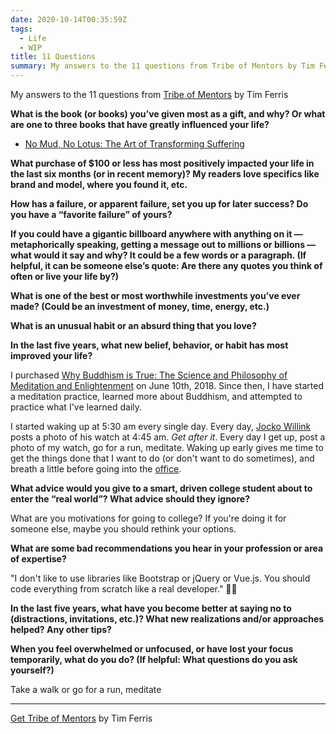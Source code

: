 ```yaml
---
date: 2020-10-14T00:35:59Z
tags:
  - Life
  - WIP
title: 11 Questions
summary: My answers to the 11 questions from Tribe of Mentors by Tim Ferris
---
```


My answers to the 11 questions from [Tribe of Mentors](https://www.amazon.com/gp/product/1328994961/ref=as_li_tl?ie=UTF8&camp=1789&creative=9325&creativeASIN=1328994961&linkCode=as2&tag=zacharyminner-20&linkId=bc881266be8cad345580bc72ef61af90) by Tim Ferris

**What is the book (or books) you’ve given most as a gift, and why? Or what are one to three books that have greatly influenced your life?**

- [No Mud, No Lotus: The Art of Transforming Suffering](https://www.amazon.com/gp/product/1937006859/ref=as_li_tl?ie=UTF8&camp=1789&creative=9325&creativeASIN=1937006859&linkCode=as2&tag=zacharyminner-20&linkId=8bf1454139b19d415fd4919a2042cd4e)

**What purchase of \$100 or less has most positively impacted your life in the last six months (or in recent memory)? My readers love specifics like brand and model, where you found it, etc.**

**How has a failure, or apparent failure, set you up for later success? Do you have a “favorite failure” of yours?**

**If you could have a gigantic billboard anywhere with anything on it — metaphorically speaking, getting a message out to millions or billions — what would it say and why? It could be a few words or a paragraph. (If helpful, it can be someone else’s quote: Are there any quotes you think of often or live your life by?)**

**What is one of the best or most worthwhile investments you’ve ever made? (Could be an investment of money, time, energy, etc.)**

**What is an unusual habit or an absurd thing that you love?**

**In the last five years, what new belief, behavior, or habit has most improved your life?**

I purchased [Why Buddhism is True: The Science and Philosophy of Meditation and Enlightenment](https://www.amazon.com/gp/product/1439195463/ref=as_li_tl?ie=UTF8&camp=1789&creative=9325&creativeASIN=1439195463&linkCode=as2&tag=zacharyminner-20&linkId=9b52aac35923f7e27951e0c0f2cdaf7b) on June 10th, 2018. Since then, I have started a meditation practice, learned more about Buddhism, and attempted to practice what I've learned daily.

I started waking up at 5:30 am every single day. Every day, [Jocko Willink](https://twitter.com/jockowillink) posts a photo of his watch at 4:45 am. _Get after it_. Every day I get up, post a photo of my watch, go for a run, meditate. Waking up early gives me time to get the things done that I want to do (or don't want to do sometimes), and breath a little before going into the [office](https://www.skycatchfire.com).

**What advice would you give to a smart, driven college student about to enter the “real world”? What advice should they ignore?**

What are you motivations for going to college? If you're doing it for someone else, maybe you should rethink your options.

**What are some bad recommendations you hear in your profession or area of expertise?**

"I don't like to use libraries like Bootstrap or jQuery or Vue.js. You should code everything from scratch like a real developer." 🤣🤣

**In the last five years, what have you become better at saying no to (distractions, invitations, etc.)? What new realizations and/or approaches helped? Any other tips?**

**When you feel overwhelmed or unfocused, or have lost your focus temporarily, what do you do? (If helpful: What questions do you ask yourself?)**

Take a walk or go for a run, meditate

---

[Get Tribe of Mentors](https://www.amazon.com/gp/product/1328994961/ref=as_li_tl?ie=UTF8&camp=1789&creative=9325&creativeASIN=1328994961&linkCode=as2&tag=zacharyminner-20&linkId=bc881266be8cad345580bc72ef61af90) by Tim Ferris
